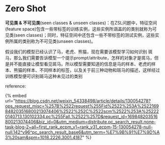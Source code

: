# Zero Shot

**可见类 & 不可见类**(seen classes & unseen classes)：在ZSL问题中，特征空间(feature space)包含一些带标签的训练实例，这些实例所涵盖的的类别就称为可见类(seen classes)；同时，特征空间中还包含一些不带标签的测试实例，这些实例所属的类别称为不可见类(unseen classes)。&#x20;



假设我们的模型已经认识了马，老虎、熊猫，现在需要该模型学习如何识别 斑马，那么我们需要告诉模型一个提示prompt/attribute，怎样的对象才是斑马，但是并不能直接让模型看见斑马。所以模型需要知道的信息是马的样本、老虎的样本、熊猫的样本、不同样本的标签，以及关于前三种动物和斑马的描述，这样经过训练模型便可识别斑马这种未见过的类别&#x20;





reference:

{% embed url="https://blog.csdn.net/weixin_54338498/article/details/130054278?ops_request_misc=%257B%2522request%255Fid%2522%253A%2522169848203516800213074406%2522%252C%2522scm%2522%253A%252220140713.130102334.pc%255Fall.%2522%257D&request_id=169848203516800213074406&biz_id=0&utm_medium=distribute.pc_search_result.none-task-blog-2~all~first_rank_ecpm_v1~rank_v31_ecpm-15-130054278-null-null.142^v96^pc_search_result_base6&utm_term=%E7%9B%91%E7%9D%A3%20sam&spm=1018.2226.3001.4187" %}


